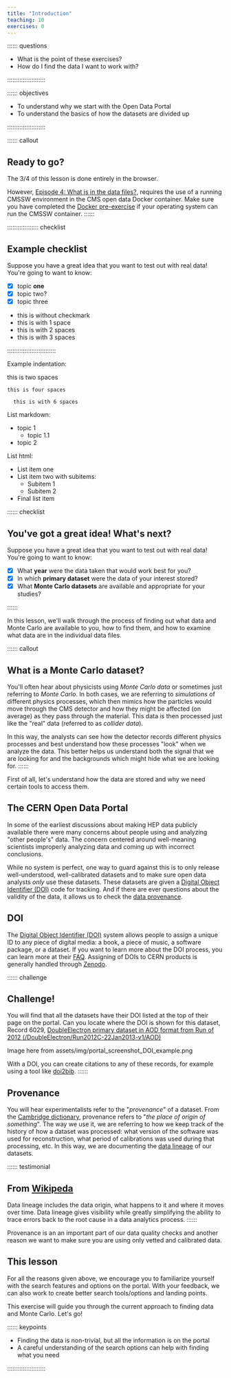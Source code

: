 ```yaml
---
title: "Introduction"
teaching: 10
exercises: 0
---
```



:::::: questions
- What is the point of these exercises?
- How do I find the data I want to work with?

::::::::::::::::::::::

:::::: objectives
- To understand why we start with the Open Data Portal
- To understand the basics of how the datasets are divided up

::::::::::::::::::::::


:::::: callout
## Ready to go?
The 3/4 of this lesson is done entirely in the browser. 
 
However, [Episode 4: What is in the data files?](https://cms-opendata-workshop.github.io/workshopwhepp-lesson-dataset-scouting/04-what-is-in-the-data/index.html), requires the use of a running CMSSW environment in the CMS open data Docker container. Make sure you have completed the [Docker pre-exercise](https://cms-opendata-workshop.github.io/workshopwhepp-lesson-docker/) if your operating system can run the CMSSW container.
::::::

:::::::::::::::::: checklist

## Example checklist

Suppose you have a great idea that you want to test out with real data! You're going to want
to know:

- [x] topic **one**
- [x] topic two?
- [x] topic three
- this is without checkmark
 - this is with 1 space
  - this is with 2 spaces
   - this is with 3 spaces

::::::::::::::::::::::::::::

Example indentation:


  this is two spaces

    this is four spaces

      this is with 6 spaces


List markdown:

- topic 1
  - topic 1.1
- topic 2

List html:

<ul>
    <li>List item one</li>
    <li>List item two with subitems:
        <ul>
            <li>Subitem 1</li>
            <li>Subitem 2</li>
        </ul>
    </li>
    <li>Final list item</li>
</ul>

:::::: checklist

## You've got a great idea! What's next?

Suppose you have a great idea that you want to test out with real data! You're going to want
to know:

- [x] What **year** were the data taken that would work best for you?
- [x] In which **primary dataset** were the data of your interest stored?
- [x] What **Monte Carlo datasets** are available and appropriate for your studies?

:::::: 

<!-- - This may mean finding simulated physics processes that are **background** to your signal
- This may mean finding simulated physics processes for your **signal**, if they exist
- Possibly just finding simulated datasets where you *know* the answer, allowing you to test your new analysis techniques -->

In this lesson, we'll walk through the process of finding out what data and 
Monte Carlo are available to you, how to find them, and how to examine what 
data are in the individual data files. 

:::::: callout
## What is a Monte Carlo dataset?
You'll often hear about physicists using *Monte Carlo data* or sometimes just referring to
*Monte Carlo*. In both cases, we are referring to *simulations* of different physics processes, 
which then mimics how the particles would move through the CMS detector and how they
might be affected (on average) as they pass through the material. This data is then 
processed just like the "real" data (referred to as *collider data*). 

In this way, the analysts can see how the detector records different physics processes
and best understand how these processes "look" when we analyze the data. This better
helps us understand both the signal that we are looking for and the backgrounds
which might hide what we are looking for. 
:::::: 


First of all, let's understand how the data are stored and why we need certain
tools to access them. 


## The CERN Open Data Portal

In some of the earliest discussions about making HEP data publicly available there were many concerns about 
people using and analyzing "other people's" data. The concern centered around well-meaning scientists improperly 
analyzing data and coming up with incorrect conclusions. 

While no system is perfect, one way to guard against this is to only release well-understood, well-calibrated 
datasets and to make sure open data analysts *only* use these datasets. These datasets are given
a [Digital Object Identifier (DOI)](https://www.doi.org/) code for tracking. And if there
are ever questions about the validity of the data, it allows us to check the 
[data provenance](https://en.wikipedia.org/wiki/Data_lineage#:~:text=Data%20provenance%20refers%20to%20records,the%20data%20and%20its%20origins.).

## DOI

The [Digital Object Identifier (DOI)](https://www.doi.org/) system allows people to assign a unique
ID to any piece of digital media: a book, a piece of music, a software package, or a dataset. If you want to learn
more about the DOI process, you can learn more at their [FAQ](https://www.doi.org/faq.html). Assigning
of DOIs to CERN products is generally handled through [Zenodo](https://zenodo.org/). 

:::::: challenge
## Challenge!
You will find that all the datasets have their DOI listed at the top of their page on the portal. 
Can you locate where the DOI is shown for this dataset, Record 6029,
[DoubleElectron primary dataset in AOD format from Run of 2012 (/DoubleElectron/Run2012C-22Jan2013-v1/AOD)](http://opendata.cern.ch/record/6029)

Image here from assets/img/portal_screenshot_DOI_example.png

With a DOI, you can create citations to any of these records, for example using a tool like [doi2bib](https://www.doi2bib.org).
:::::: 

## Provenance

You will hear experimentalists refer to the "*provenance*" of a dataset. From the 
[Cambridge dictionary](https://dictionary.cambridge.org/us/dictionary/english/provenance), provenance
refers to "*the place of origin of something*". 
The way we use it, we are referring to how we keep track of the history of how a dataset was 
processed: what version of the software was used for reconstruction, what period of calibrations
was used during that processing, etc. In this way, we are documenting the 
[data lineage](https://en.wikipedia.org/wiki/Data_lineage#:~:text=Data%20provenance%20refers%20to%20records,the%20data%20and%20its%20origins.)
of our datasets. 

:::::: testimonial
## From [Wikipeda](https://en.wikipedia.org/wiki/Data_lineage#:~:text=Data%20provenance%20refers%20to%20records,the%20data%20and%20its%20origins.)
Data lineage includes the data origin, what happens to it and where it moves over time.
Data lineage gives visibility while greatly simplifying the ability to trace errors back to the root cause in a data analytics process.
:::::: 

Provenance is an an important part of our data quality checks
and another reason we want to make sure you are using only vetted and calibrated data. 


## This lesson

For all the reasons given above, we encourage you to familiarize yourself with the search features and options
on the portal. With your feedback, we can also work to create better search tools/options and landing
points. 

This exercise will guide you through the current approach to finding data and Monte Carlo. Let's go!

:::::: keypoints
- Finding the data is non-trivial, but all the information is on the portal
- A careful understanding of the search options can help with finding what you need

::::::::::::::::::::::
